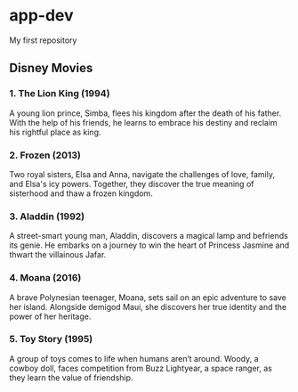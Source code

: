 # app-dev
My first repository

## Disney Movies

### 1. The Lion King (1994)
A young lion prince, Simba, flees his kingdom after the death of his father. With the help of his friends, he learns to embrace his destiny and reclaim his rightful place as king.

### 2. Frozen (2013)
Two royal sisters, Elsa and Anna, navigate the challenges of love, family, and Elsa's icy powers. Together, they discover the true meaning of sisterhood and thaw a frozen kingdom.

### 3. Aladdin (1992)
A street-smart young man, Aladdin, discovers a magical lamp and befriends its genie. He embarks on a journey to win the heart of Princess Jasmine and thwart the villainous Jafar.

### 4. Moana (2016)
A brave Polynesian teenager, Moana, sets sail on an epic adventure to save her island. Alongside demigod Maui, she discovers her true identity and the power of her heritage.

### 5. Toy Story (1995)
A group of toys comes to life when humans aren’t around. Woody, a cowboy doll, faces competition from Buzz Lightyear, a space ranger, as they learn the value of friendship.
